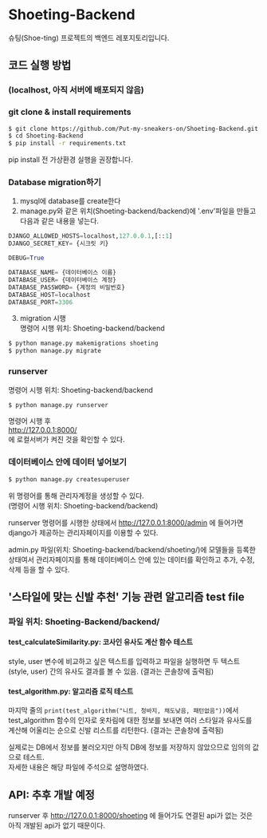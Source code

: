 # Shoeting-Backend
슈팅(Shoe-ting) 프로젝트의 백엔드 레포지토리입니다.

## 코드 실행 방법
### (localhost, 아직 서버에 배포되지 않음)
### git clone & install requirements
```bash
$ git clone https://github.com/Put-my-sneakers-on/Shoeting-Backend.git
$ cd Shoeting-Backend
$ pip install -r requirements.txt
```
pip install 전 가상환경 실행을 권장합니다.

### Database migration하기
1. mysql에 database를 create한다
2. manage.py와 같은 위치(Shoeting-backend/backend)에 '.env'파일을 만들고 다음과 같은 내용을 넣는다.
```python
DJANGO_ALLOWED_HOSTS=localhost,127.0.0.1,[::1]
DJANGO_SECRET_KEY= {시크릿 키}

DEBUG=True

DATABASE_NAME= {데이터베이스 이름}
DATABASE_USER= {데이터베이스 계정}
DATABASE_PASSWORD= {계정의 비밀번호}
DATABASE_HOST=localhost
DATABASE_PORT=3306
```
3. migration 시행  
명령어 시행 위치: Shoeting-backend/backend
```bash
$ python manage.py makemigrations shoeting
$ python manage.py migrate
```

### runserver
명령어 시행 위치: Shoeting-backend/backend
```bash
$ python manage.py runserver
```
명령어 시행 후  
http://127.0.0.1:8000/  
에 로컬서버가 켜진 것을 확인할 수 있다.

### 데이터베이스 안에 데이터 넣어보기
```bash
$ python manage.py createsuperuser
```
위 명령어를 통해 관리자계정을 생성할 수 있다.  
(명령어 시행 위치: Shoeting-backend/backend)

runserver 명령어를 시행한 상태에서 http://127.0.0.1:8000/admin 에 들어가면
django가 제공하는 관리자페이지를 이용할 수 있다.  

admin.py 파일(위치: Shoeting-backend/backend/shoeting/)에 모델들을 등록한 상태여서
관리자페이지를 통해 데이터베이스 안에 있는 데이터를 확인하고 추가, 수정, 삭제 등을 할 수 있다. 

## '스타일에 맞는 신발 추천' 기능 관련 알고리즘 test file
### 파일 위치: Shoeting-Backend/backend/
#### test_calculateSimilarity.py: 코사인 유사도 계산 함수 테스트  
style, user 변수에 비교하고 싶은 텍스트를 입력하고 파일을 실행하면 두 텍스트(style, user) 
간의 유사도 결과를 볼 수 있음. (결과는 콘솔창에 출력됨)
#### test_algorithm.py: 알고리즘 로직 테스트
마지막 줄의 ```print(test_algorithm("니트, 청바지, 채도낮음, 패턴없음"))```에서
test_algorithm 함수의 인자로 옷차림에 대한 정보를 보내면 여러 스타일과 유사도를 계산해
어울리는 순으로 신발 리스트를 리턴한다. (결과는 콘솔창에 출력됨)  

실제로는 DB에서 정보를 불러오지만 아직 DB에 정보를 저장하지 않았으므로 임의의 값으로 테스트.  
자세한 내용은 해당 파일에 주석으로 설명하였다.  

## API: 추후 개발 예정
runserver 후 http://127.0.0.1:8000/shoeting 에 들어가도 연결된 api가 없는 것은 
아직 개발된 api가 없기 때문이다.